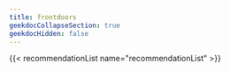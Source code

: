 ```yaml
---
title: frontdoors
geekdocCollapseSection: true
geekdocHidden: false
---
```


{{< recommendationList name="recommendationList" >}}
